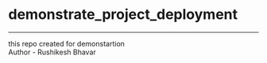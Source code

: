 # demonstrate_project_deployment 
<hr> 
this repo created for demonstartion 
<br>
Author - Rushikesh Bhavar
